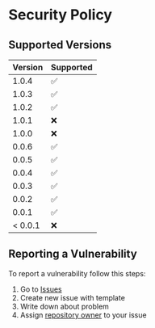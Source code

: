 # Security Policy

## Supported Versions

| Version | Supported          |
|---------|--------------------|
| 1.0.4   | :white_check_mark: |
| 1.0.3   | :white_check_mark: |
| 1.0.2   | :white_check_mark: |
| 1.0.1   | :x:                |
| 1.0.0   | :x:                |
| 0.0.6   | :white_check_mark: |
| 0.0.5   | :white_check_mark: |
| 0.0.4   | :white_check_mark: |
| 0.0.3   | :white_check_mark: |
| 0.0.2   | :white_check_mark: |
| 0.0.1   | :white_check_mark: |
| < 0.0.1 | :x:                |

## Reporting a Vulnerability

To report a vulnerability follow this steps:
1. Go to [Issues](https://github.com/stbestichhh/stlib-utils/issues)
2. Create new issue with template
3. Write down about problem
4. Assign [repository owner](https://github.com/stbestichhh) to your issue
